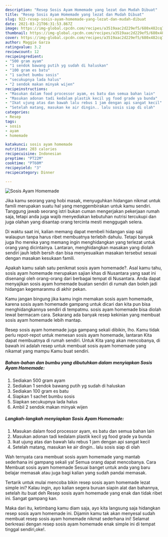 ```yaml
---
description: "Resep Sosis Ayam Homemade yang lezat dan Mudah Dibuat"
title: "Resep Sosis Ayam Homemade yang lezat dan Mudah Dibuat"
slug: 922-resep-sosis-ayam-homemade-yang-lezat-dan-mudah-dibuat
date: 2021-03-21T06:31:53.867Z
image: https://img-global.cpcdn.com/recipes/a3519aac2d229ef5/680x482cq70/sosis-ayam-homemade-foto-resep-utama.jpg
thumbnail: https://img-global.cpcdn.com/recipes/a3519aac2d229ef5/680x482cq70/sosis-ayam-homemade-foto-resep-utama.jpg
cover: https://img-global.cpcdn.com/recipes/a3519aac2d229ef5/680x482cq70/sosis-ayam-homemade-foto-resep-utama.jpg
author: Maggie Garza
ratingvalue: 3.2
reviewcount: 12
recipeingredient:
- "500 gram ayam"
- "1 sendok bawang putih yg sudah di haluskan"
- "100 gram es batu"
- "1 sachet bumbu sosis"
- "secukupnya lada halus"
- "2 sendok makan minyak wijen"
recipeinstructions:
- "Masukan dalam food processor ayam, es batu dan semua bahan lain"
- "Masukan adonan tadi kedalam plastik kecil yg food grade ya bunda"
- "Ikat ujung atas dan bawah lalu rebus 1 jam dengan api sangat kecil"
- "Setelah matang, masukan ke air dingin.. lalu sosis siap di olah"
categories:
- Resep
tags:
- sosis
- ayam
- homemade

katakunci: sosis ayam homemade 
nutrition: 203 calories
recipecuisine: Indonesian
preptime: "PT22M"
cooktime: "PT60M"
recipeyield: "3"
recipecategory: Dinner

---
```



![Sosis Ayam Homemade](https://img-global.cpcdn.com/recipes/a3519aac2d229ef5/680x482cq70/sosis-ayam-homemade-foto-resep-utama.jpg)

Jika kamu seorang yang hobi masak, menyuguhkan hidangan nikmat untuk famili merupakan suatu hal yang menggembirakan untuk kamu sendiri. Tanggung jawab seorang istri bukan cuman mengerjakan pekerjaan rumah saja, tetapi anda juga wajib menyediakan kebutuhan nutrisi tercukupi dan juga olahan yang disantap orang tercinta mesti menggugah selera.

Di waktu  saat ini, kalian memang dapat membeli hidangan siap saji walaupun tanpa harus ribet membuatnya terlebih dahulu. Tetapi banyak juga lho mereka yang memang ingin menghidangkan yang terlezat untuk orang yang dicintainya. Lantaran, menghidangkan masakan yang diolah sendiri jauh lebih bersih dan bisa menyesuaikan masakan tersebut sesuai dengan masakan kesukaan famili. 



Apakah kamu salah satu penikmat sosis ayam homemade?. Asal kamu tahu, sosis ayam homemade merupakan sajian khas di Nusantara yang saat ini disenangi oleh orang-orang dari berbagai tempat di Nusantara. Anda dapat menyajikan sosis ayam homemade buatan sendiri di rumah dan boleh jadi hidangan kegemaranmu di akhir pekan.

Kamu jangan bingung jika kamu ingin memakan sosis ayam homemade, karena sosis ayam homemade gampang untuk dicari dan kita pun bisa menghidangkannya sendiri di tempatmu. sosis ayam homemade bisa diolah lewat bermacam cara. Sekarang ada banyak resep kekinian yang membuat sosis ayam homemade lebih mantap.

Resep sosis ayam homemade juga gampang sekali dibikin, lho. Kamu tidak perlu repot-repot untuk memesan sosis ayam homemade, lantaran Kita dapat membuatnya di rumah sendiri. Untuk Kita yang akan mencobanya, di bawah ini adalah resep untuk membuat sosis ayam homemade yang nikamat yang mampu Kamu buat sendiri.

<!--inarticleads1-->

##### Bahan-bahan dan bumbu yang dibutuhkan dalam menyiapkan Sosis Ayam Homemade:

1. Sediakan 500 gram ayam
1. Sediakan 1 sendok bawang putih yg sudah di haluskan
1. Sediakan 100 gram es batu
1. Siapkan 1 sachet bumbu sosis
1. Siapkan secukupnya lada halus
1. Ambil 2 sendok makan minyak wijen




<!--inarticleads2-->

##### Langkah-langkah menyiapkan Sosis Ayam Homemade:

1. Masukan dalam food processor ayam, es batu dan semua bahan lain
1. Masukan adonan tadi kedalam plastik kecil yg food grade ya bunda
1. Ikat ujung atas dan bawah lalu rebus 1 jam dengan api sangat kecil
1. Setelah matang, masukan ke air dingin.. lalu sosis siap di olah




Wah ternyata cara membuat sosis ayam homemade yang mantab sederhana ini gampang sekali ya! Semua orang dapat mencobanya. Cara Membuat sosis ayam homemade Sesuai banget untuk anda yang baru belajar memasak atau juga bagi kalian yang sudah pandai memasak.

Tertarik untuk mulai mencoba bikin resep sosis ayam homemade lezat simple ini? Kalau ingin, ayo kalian segera buruan siapin alat dan bahannya, setelah itu buat deh Resep sosis ayam homemade yang enak dan tidak ribet ini. Sangat gampang kan. 

Maka dari itu, ketimbang kamu diam saja, ayo kita langsung saja hidangkan resep sosis ayam homemade ini. Dijamin kamu tak akan menyesal sudah membuat resep sosis ayam homemade nikmat sederhana ini! Selamat berkreasi dengan resep sosis ayam homemade enak simple ini di tempat tinggal sendiri,oke!.

